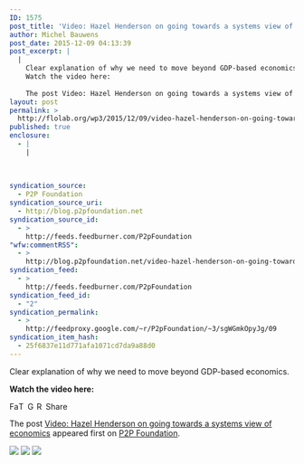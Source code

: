 ```yaml
---
ID: 1575
post_title: 'Video: Hazel Henderson on going towards a systems view of economics'
author: Michel Bauwens
post_date: 2015-12-09 04:13:39
post_excerpt: |
  |
    Clear explanation of why we need to move beyond GDP-based economics.
    Watch the video here:
    
    The post Video: Hazel Henderson on going towards a systems view of economics appeared first on P2P Foundation.
layout: post
permalink: >
  http://flolab.org/wp3/2015/12/09/video-hazel-henderson-on-going-towards-a-systems-view-of-economics/
published: true
enclosure:
  - |
    |
        
        
        
syndication_source:
  - P2P Foundation
syndication_source_uri:
  - http://blog.p2pfoundation.net
syndication_source_id:
  - >
    http://feeds.feedburner.com/P2pFoundation
"wfw:commentRSS":
  - >
    http://blog.p2pfoundation.net/video-hazel-henderson-on-going-towards-a-systems-view-of-economics/2015/12/09/feed
syndication_feed:
  - >
    http://feeds.feedburner.com/P2pFoundation
syndication_feed_id:
  - "2"
syndication_permalink:
  - >
    http://feedproxy.google.com/~r/P2pFoundation/~3/sgWGmkOpyJg/09
syndication_item_hash:
  - 25f6837e11d771afa1071cd7da9a88d0
---
```

Clear explanation of why we need to move beyond GDP-based economics.

**Watch the video here:**



<a class="a2a_button_facebook" href="http://www.addtoany.com/add_to/facebook?linkurl=http%3A%2F%2Fblog.p2pfoundation.net%2Fvideo-hazel-henderson-on-going-towards-a-systems-view-of-economics%2F2015%2F12%2F09&linkname=Video%3A%20Hazel%20Henderson%20on%20going%20towards%20a%20systems%20view%20of%20economics" title="Facebook" rel="nofollow"><img src="http://blog.p2pfoundation.net/wp-content/plugins/add-to-any/icons/facebook.png" width="16" height="16" alt="Facebook" /></a><a class="a2a_button_twitter" href="http://www.addtoany.com/add_to/twitter?linkurl=http%3A%2F%2Fblog.p2pfoundation.net%2Fvideo-hazel-henderson-on-going-towards-a-systems-view-of-economics%2F2015%2F12%2F09&linkname=Video%3A%20Hazel%20Henderson%20on%20going%20towards%20a%20systems%20view%20of%20economics" title="Twitter" rel="nofollow"><img src="http://blog.p2pfoundation.net/wp-content/plugins/add-to-any/icons/twitter.png" width="16" height="16" alt="Twitter" /></a><a class="a2a_button_google_plus" href="http://www.addtoany.com/add_to/google_plus?linkurl=http%3A%2F%2Fblog.p2pfoundation.net%2Fvideo-hazel-henderson-on-going-towards-a-systems-view-of-economics%2F2015%2F12%2F09&linkname=Video%3A%20Hazel%20Henderson%20on%20going%20towards%20a%20systems%20view%20of%20economics" title="Google+" rel="nofollow"><img src="http://blog.p2pfoundation.net/wp-content/plugins/add-to-any/icons/google_plus.png" width="16" height="16" alt="Google+" /></a><a class="a2a_button_reddit" href="http://www.addtoany.com/add_to/reddit?linkurl=http%3A%2F%2Fblog.p2pfoundation.net%2Fvideo-hazel-henderson-on-going-towards-a-systems-view-of-economics%2F2015%2F12%2F09&linkname=Video%3A%20Hazel%20Henderson%20on%20going%20towards%20a%20systems%20view%20of%20economics" title="Reddit" rel="nofollow"><img src="http://blog.p2pfoundation.net/wp-content/plugins/add-to-any/icons/reddit.png" width="16" height="16" alt="Reddit" /></a><a class="a2a_dd a2a_target addtoany_share_save" href="https://www.addtoany.com/share#url=http%3A%2F%2Fblog.p2pfoundation.net%2Fvideo-hazel-henderson-on-going-towards-a-systems-view-of-economics%2F2015%2F12%2F09&title=Video%3A%20Hazel%20Henderson%20on%20going%20towards%20a%20systems%20view%20of%20economics" id="wpa2a_4"><img src="http://blog.p2pfoundation.net/wp-content/plugins/add-to-any/share_save_120_16.png" width="120" height="16" alt="Share" /></a>

The post <a rel="nofollow" href="http://blog.p2pfoundation.net/video-hazel-henderson-on-going-towards-a-systems-view-of-economics/2015/12/09">Video: Hazel Henderson on going towards a systems view of economics</a> appeared first on <a rel="nofollow" href="http://blog.p2pfoundation.net/">P2P Foundation</a>.

<div class="feedflare">
  <a href="http://feeds.feedburner.com/~ff/P2pFoundation?a=sgWGmkOpyJg:s72BBfwEnO0:7Q72WNTAKBA"><img src="http://feeds.feedburner.com/~ff/P2pFoundation?d=7Q72WNTAKBA" border="0" /></img></a> <a href="http://feeds.feedburner.com/~ff/P2pFoundation?a=sgWGmkOpyJg:s72BBfwEnO0:D7DqB2pKExk"><img src="http://feeds.feedburner.com/~ff/P2pFoundation?i=sgWGmkOpyJg:s72BBfwEnO0:D7DqB2pKExk" border="0" /></img></a> <a href="http://feeds.feedburner.com/~ff/P2pFoundation?a=sgWGmkOpyJg:s72BBfwEnO0:2mJPEYqXBVI"><img src="http://feeds.feedburner.com/~ff/P2pFoundation?d=2mJPEYqXBVI" border="0" /></img></a>
</div>

<img src="http://feeds.feedburner.com/~r/P2pFoundation/~4/sgWGmkOpyJg" height="1" width="1" alt="" />